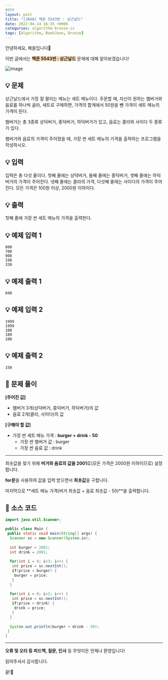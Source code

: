```yaml
---
#050
layout: post
title: "[JAVA] 백준 5543번 : 상근날드"
date: 2022-04-14 16:35 +0900
categories: algorithm bronze-iv
tags: [Algorithm, BaekJoon, Bronze]
---
```


안녕하세요, 해을입니다🦖

이번 글에서는 <span style="background-color:#f7ddbe">**백준 5543번 : 상근날드**</span> 문제에 대해 알아보겠습니다!

![image](https://user-images.githubusercontent.com/39720852/165541919-3d20a061-6613-49db-97cb-9c18240550d8.png)

## 💡 문제

상근날드에서 가장 잘 팔리는 메뉴는 세트 메뉴이다. 주문할 때, 자신이 원하는 햄버거와 음료를 하나씩 골라, 세트로 구매하면, 가격의 합계에서 50원을 뺀 가격이 세트 메뉴의 가격이 된다.

햄버거는 총 3종류 상덕버거, 중덕버거, 하덕버거가 있고, 음료는 콜라와 사이다 두 종류가 있다.

햄버거와 음료의 가격이 주어졌을 때, 가장 싼 세트 메뉴의 가격을 출력하는 프로그램을 작성하시오.

## 💡 입력

입력은 총 다섯 줄이다. 첫째 줄에는 상덕버거, 둘째 줄에는 중덕버거, 셋째 줄에는 하덕버거의 가격이 주어진다. 넷째 줄에는 콜라의 가격, 다섯째 줄에는 사이다의 가격이 주어진다. 모든 가격은 100원 이상, 2000원 이하이다.

## 💡 출력

첫째 줄에 가장 싼 세트 메뉴의 가격을 출력한다.

## 💡 예제 입력 1

```
800
700
900
198
330
```

## 💡 예제 출력 1

```
848
```

## 💡 예제 입력 2

```
1999
1999
100
189
100
```

## 💡 예제 출력 2

```
150
```

## 🚩 문제 풀이

**[주어진 값]**

* 햄버거 3개(상덕버거, 중덕버거, 하덕버거)의 값
* 음료 2개(콜라, 사이다)의 값

**[구해야 할 값]**

* 가장 싼 세트 메뉴 가격 : **burger + drink - 50**
  * 가장 싼 햄버거 값 : burger
  * 가장 싼 음료 값 : drink

---

최솟값을 찾기 위해 **버거와 음료의 값을 2001**로(모든 가격은 2000원 이하이므로) 설정합니다.

**for문**을 사용하여 값을 입력 받으면서 **최솟값**을 구합니다.

마지막으로 **세트 메뉴 가격(버거 최솟값 + 음료 최솟값 - 50)**을 출력합니다.

## 🚩 소스 코드

``` java
import java.util.Scanner;

public class Main {
 public static void main(String[] args) {  
  Scanner sc = new Scanner(System.in);
  
  int burger = 2001;
  int drink = 2001;
  
  for(int i = 0; i<3; i++) {
   int price = sc.nextInt();
   if(price < burger) {
    burger = price;
   }
  }
  
  for(int i = 0; i<2; i++) {
   int price = sc.nextInt();
   if(price < drink) {
    drink = price;
   }
  }
  
  System.out.println(burger + drink - 50);
 }
}
```

---

**오류 및 오타 등 피드백, 질문, 인사** 등 무엇이든 언제나 환영입니다!

읽어주셔서 감사합니다.

끝!🦕
